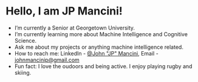 # Hello, I am JP Mancini!

* I’m currently a Senior at Georgetown University.
* I’m currently learning more about Machine Intelligence and Cognitive Science.
* Ask me about my projects or anything machine intelligence related.
* How to reach me: LinkedIn - [@John "JP" Mancini](https://www.linkedin.com/in/john-jp-mancini-b750a8159/), Email - johnmancinip@gmail.com
* Fun fact: I love the oudoors and being active. I enjoy playing rugby and skiing.

<!-- <img src="https://github-readme-stats.vercel.app/api/top-langs/?username=jpmancini&exclude_repo=first-tower-defense,jpmancini.github.io&hide=python&theme=dark">  <img src="https://github-readme-stats.vercel.app/api?username=jpmancini&&show_icons=true&theme=dark"> -->
